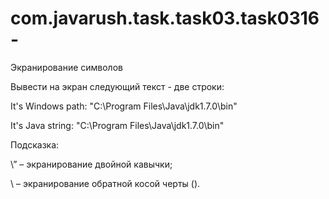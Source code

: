 # com.javarush.task.task03.task0316-


Экранирование символов


Вывести на экран следующий текст - две строки:

It's Windows path: "C:\Program Files\Java\jdk1.7.0\bin"

It's Java string: \"C:\\Program Files\\Java\\jdk1.7.0\\bin\"


Подсказка:

\” – экранирование двойной кавычки;

\\ – экранирование обратной косой черты (\).
